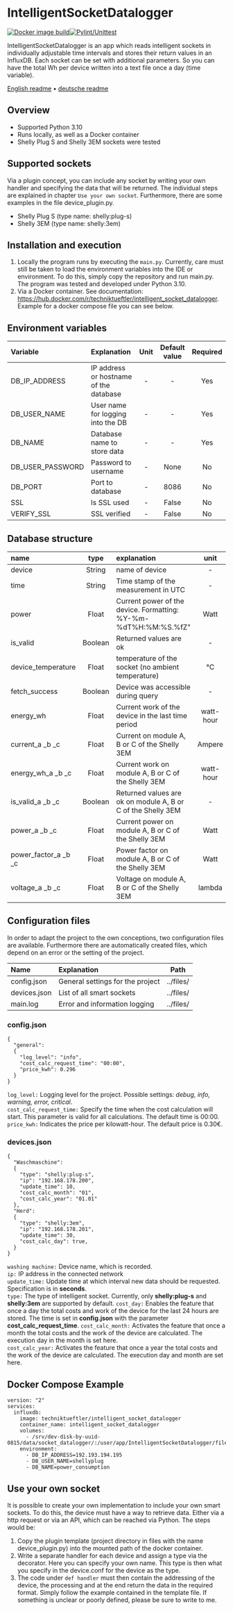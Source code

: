 # IntelligentSocketDatalogger
[![Docker image build](https://github.com/Technik-Tueftler/IntelligentSocketDatalogger/actions/workflows/build.yml/badge.svg)](https://github.com/Technik-Tueftler/IntelligentSocketDatalogger/actions/workflows/build.yml)[![Pylint/Unittest](https://github.com/Technik-Tueftler/IntelligentSocketDatalogger/actions/workflows/merge_test.yml/badge.svg)](https://github.com/Technik-Tueftler/IntelligentSocketDatalogger/actions/workflows/merge_test.yml)

IntelligentSocketDatalogger is an app which reads intelligent sockets in individually adjustable time intervals and stores their return values in an InfluxDB. Each socket can be set with additional parameters. So you can have the total Wh per device written into a text file once a day (time variable).

[English readme](https://github.com/Technik-Tueftler/IntelligentSocketDatalogger/blob/main/README.md)
 • [deutsche readme](https://github.com/Technik-Tueftler/IntelligentSocketDatalogger/blob/main/README.de.md)

## Overview
- Supported Python 3.10
- Runs locally, as well as a Docker container
- Shelly Plug S and Shelly 3EM sockets were tested

## Supported sockets
Via a plugin concept, you can include any socket by writing your own handler and specifying the data that will be returned. The individual steps are explained in chapter `Use your own socket`. Furthermore, there are some examples in the file device_plugin.py.
- Shelly Plug S (type name: shelly:plug-s)  
- Shelly 3EM (type name: shelly:3em)  

## Installation and execution
1. Locally the program runs by executing the `main.py`. Currently, care must still be taken to load the environment variables into the IDE or environment. To do this, simply copy the repository and run main.py. The program was tested and developed under Python 3.10.
2. Via a Docker container. See documentation: <https://hub.docker.com/r/techniktueftler/intelligent_socket_datalogger>. Example for a docker compose file you can see below.

## Environment variables
| Variable         | Explanation                            | Unit | Default value | Required |
|:-----------------|:---------------------------------------|:----:|:-------------:|:--------:|
| DB_IP_ADDRESS    | IP address or hostname of the database |  -   |       -       |   Yes    |
| DB_USER_NAME     | User name for logging into the DB      |  -   |       -       |   Yes    |
| DB_NAME          | Database name to store data            |  -   |       -       |   Yes    |
| DB_USER_PASSWORD | Password to username                   |  -   |     None      |    No    |
| DB_PORT          | Port to database                       |  -   |     8086      |    No    |
| SSL              | Is SSL used                            |  -   |     False     |    No    |
| VERIFY_SSL       | SSL verified                           |  -   |     False     |    No    |

## Database structure
| name                 |  type   | explanation                                                     |   unit    |
|:---------------------|:-------:|:----------------------------------------------------------------|:---------:|
| device               | String  | name of device                                                  |     -     |
| time                 | String  | Time stamp of the measurement in UTC                            |     -     |
| power                |  Float  | Current power of the device. Formatting: %Y-%m-%dT%H:%M:%S.%fZ" |   Watt    |
| is_valid             | Boolean | Returned values are ok                                          |     -     |
| device_temperature   |  Float  | temperature of the socket (no ambient temperature)              |    °C     |
| fetch_success        | Boolean | Device was accessible during query                              |     -     |
| energy_wh            |  Float  | Current work of the device in the last time period              | watt-hour |
| current_a _b _c      |  Float  | Current on module A, B or C of the Shelly 3EM                   |  Ampere   |
| energy_wh_a _b _c    |  Float  | Current work on module A, B or C of the Shelly 3EM              | watt-hour |
| is_valid_a _b _c     | Boolean | Returned values are ok on module A, B or C of the Shelly 3EM    |     -     |
| power_a _b _c        |  Float  | Current power on module A, B or C of the Shelly 3EM             |   Watt    |
| power_factor_a _b _c |  Float  | Power factor on module A, B or C of the Shelly 3EM              |   Watt    |
| voltage_a _b _c      |  Float  | Voltage on module A, B or C of the Shelly 3EM                   |  lambda   |

## Configuration files
In order to adapt the project to the own conceptions, two configuration files are available. Furthermore there are automatically created files, which depend on an error or the setting of the project.

| Name              | Explanation                      |   Path    |
|:------------------|:---------------------------------|:---------:|
| config.json       | General settings for the project | ../files/ |
| devices.json      | List of all smart sockets        | ../files/ |
| main.log          | Error and information logging    | ../files/ |

### config.json
````commandline 
{
  "general":
  {
    "log_level": "info",
    "cost_calc_request_time": "00:00",
    "price_kwh": 0.296
  }
}
````
`log_level:` Logging level for the project. Possible settings: *debug, info, warning, error, critical*.  
`cost_calc_request_time:` Specify the time when the cost calculation will start. This parameter is valid for all calculations. The default time is 00:00.  
`price_kwh:` Indicates the price per kilowatt-hour. The default price is 0.30€.

### devices.json
````commandline 
{
  "Waschmaschine":
  {
    "type": "shelly:plug-s",
    "ip": "192.168.178.200",
    "update_time": 10,
    "cost_calc_month": "01",
    "cost_calc_year": "01.01"
  },
  "Herd":
  {
    "type": "shelly:3em",
    "ip": "192.168.178.201",
    "update_time": 30,
    "cost_calc_day": true,
  }
}
````
`washing machine:` Device name, which is recorded.  
`ip:` IP address in the connected network  
`update_time:` Update time at which interval new data should be requested. Specification is in __seconds__.  
`type:` The type of intelligent socket. Currently, only __shelly:plug-s__ and __shelly:3em__ are supported by default.
`cost_day:` Enables the feature that once a day the total costs and work of the device for the last 24 hours are stored. The time is set in __config.json__ with the parameter __cost_calc_request_time__. 
`cost_calc_month:` Activates the feature that once a month the total costs and the work of the device are calculated. The execution day in the month is set here.  
`cost_calc_year:` Activates the feature that once a year the total costs and the work of the device are calculated. The execution day and month are set here.

## Docker Compose Example
````commandline
version: "2"
services:
  influxdb:
    image: techniktueftler/intelligent_socket_datalogger
    container_name: intelligent_socket_datalogger
    volumes:
      - /srv/dev-disk-by-uuid-0815/data/socket_datalogger/:/user/app/IntelligentSocketDatalogger/files/
    environment:
      - DB_IP_ADDRESS=192.193.194.195
      - DB_USER_NAME=shellyplug
      - DB_NAME=power_consumption
````

## Use your own socket
It is possible to create your own implementation to include your own smart sockets. To do this, the device must have a way to retrieve data. Either via a http request or via an API, which can be reached via Python. The steps would be:  
1. Copy the plugin template (project directory in files with the name device_plugin.py) into the mounted path of the docker container.  
2. Write a separate handler for each device and assign a type via the decorator. Here you can specify your own name. This type is then what you specify in the device.conf for the device as the type.  
3. The code under `def handler` must then contain the addressing of the device, the processing and at the end return the data in the required format.
Simply follow the example contained in the template file. If something is unclear or poorly defined, please be sure to write to me.  